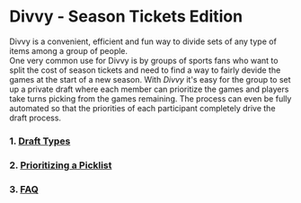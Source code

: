 
# Divvy - Season Tickets Edition
Divvy is a convenient, efficient and fun way to divide sets of any type of items among a group of people.  
One very common use for Divvy is by  groups of sports fans who want to split the cost of season tickets and need to find a way to fairly devide the games at the start of a new season.   With _Divvy_ it's easy for the group to set up a private draft where each member can prioritize the games and players take turns picking from the games remaining. The process can even be fully automated so that the priorities of each participant completely drive the draft process. 

### 1.  [Draft Types](draft_type..md)
### 2.  [Prioritizing a Picklist](prioritize.md)
### 3.   [FAQ](faq.md)

<!--stackedit_data:
eyJoaXN0b3J5IjpbMTY3NjA4MzkzMiwtMTg2MDk1NTAxNF19
-->
